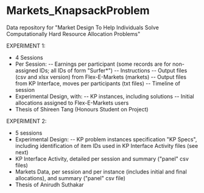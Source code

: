 # Markets_KnapsackProblem
Data repository for "Market Design To Help Individuals Solve Computationally Hard Resource Allocation Problems"

EXPERIMENT 1:
- 4 Sessions
- Per Session: 
-- Earnings per participant (some records are for non-assigned IDs; all IDs of form "Surfer*")
-- Instructions
-- Output files (csv and xlsx version) from Flex-E-Markets (markets)
-- Output files from KP Interface, moves per participants (txt files)
-- Timeline of session
- Experimental Design, with:
-- KP instances, including solutions
-- Initial allocations assigned to Flex-E-Markets users 
- Thesis of Shireen Tang (Honours Student on Project)

EXPERIMENT 2:
- 5 sessions
- Experimental Design: 
-- KP problem instances specification "KP Specs", including identification of item IDs used in KP Interface Activity files (see next)
- KP Interface Activity, detailed per session and summary ("panel" csv files)
- Markets Data, per session and per instance (includes initial and final allocations), and summary ("panel" csv file)
- Thesis of Anirudh Suthakar